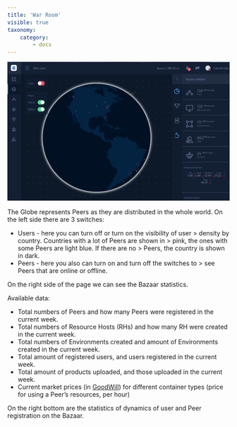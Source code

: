 ```yaml
---
title: 'War Room'
visible: true
taxonomy:
    category:
        - docs
---
```


![War Room](war-room.png)

The Globe represents Peers as they are distributed in the whole world. On the left side there are 3 switches:

- Users - here you can turn off or turn on the visibility of user > density by country. Countries with a lot of Peers are shown in > pink, the ones with some Peers are light blue. If there are no > Peers, the country is shown in dark.
- Peers - here you also can turn on and turn off the switches to > see Peers that are online or offline.

On the right side of the page we can see the Bazaar statistics.

Available data:

- Total numbers of Peers and how many Peers were registered in the current week.
- Total numbers of Resource Hosts (RHs) and how many RH were created in the current week.
- Total numbers of Environments created and amount of Environments created in the current week.
- Total amount of registered users, and users registered in the current week.
- Total amount of products uploaded, and those uploaded in the current week.
- Current market prices (in [GoodWill](https://subutai.io/goodwill.html)) for different container types (price for using a Peer’s resources, per hour)

On the right bottom are the statistics of dynamics of user and Peer registration on the Bazaar.